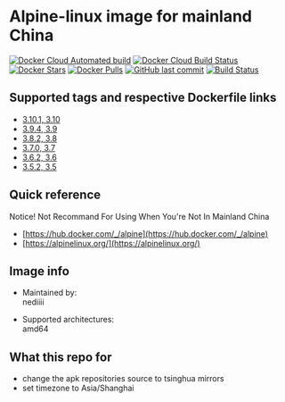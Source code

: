 # Alpine-linux image for mainland China

[![Docker Cloud Automated build](https://img.shields.io/docker/cloud/automated/nediiii/alpine)](https://hub.docker.com/r/nediiii/alpine)
[![Docker Cloud Build Status](https://img.shields.io/docker/cloud/build/nediiii/alpine)](https://hub.docker.com/r/nediiii/alpine)
[![Docker Stars](https://img.shields.io/docker/stars/nediiii/alpine)](https://hub.docker.com/r/nediiii/alpine)
[![Docker Pulls](https://img.shields.io/docker/pulls/nediiii/alpine)](https://hub.docker.com/r/nediiii/alpine)
[![GitHub last commit](https://img.shields.io/github/last-commit/nediiii/docker-image-alpine)](https://github.com/nediiii/docker-image-alpine/commits/master)
[![Build Status](https://travis-ci.org/nediiii/docker-image-alpine.svg?branch=master)](https://travis-ci.org/nediiii/docker-image-alpine)

## Supported tags and respective Dockerfile links

- [3.10.1, 3.10](https://github.com/nediiii/docker-image-alpine/blob/3.10.1/Dockerfile)
- [3.9.4, 3.9](https://github.com/nediiii/docker-image-alpine/blob/3.9.4/Dockerfile)
- [3.8.2, 3.8](https://github.com/nediiii/docker-image-alpine/blob/3.8.2/Dockerfile)
- [3.7.0, 3.7](https://github.com/nediiii/docker-image-alpine/blob/v3.7.0/Dockerfile)
- [3.6.2, 3.6](https://github.com/nediiii/docker-image-alpine/blob/3.6.2/Dockerfile)
- [3.5.2, 3.5](https://github.com/nediiii/docker-image-alpine/blob/3.5.2/Dockerfile)

## Quick reference

Notice! Not Recommand For Using When You're Not In Mainland China

- [https://hub.docker.com/_/alpine](https://hub.docker.com/_/alpine)
- [https://alpinelinux.org/](https://alpinelinux.org/)

## Image info

- Maintained by:  
  nediiii

- Supported architectures:  
  amd64

## What this repo for

- change the apk repositories source to tsinghua mirrors
- set timezone to Asia/Shanghai
